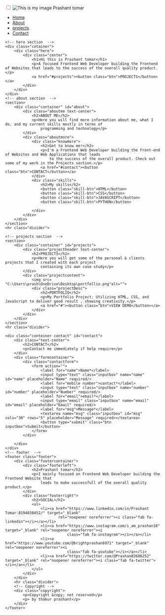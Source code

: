 <!DOCTYPE html>
<html lang="en">

<head>
    <meta charset="UTF-8">
    <meta name="viewport" content="width=device-width, initial-scale=1.0">
    <title>Prashant tomar- Portfolio</title>
    <link rel="stylesheet" href="style.css">
    <link rel="shortcut icon" href="C:\Users\prash\OneDrive\Desktop\Screenshot 2023-09-03 011945.png"type="image/x-icon">
    <link rel="stylesheet" href="https://cdnjs.cloudflare.com/ajax/libs/font-awesome/5.15.3/css/all.min.css">
   

</head>

<body>
    <div class="container header">
        <nav>
            <input type="checkbox" id="check">
            <label for="check" class="checkbtn">
                <i id="menuIcon" class="fa fa-bars menuIcon" ></i>
            </label>
            <span class="head">
                <img src= "C:\Users\prash\OneDrive\Desktop\WhatsApp Image 2023-09-02 at 13.25.53.jpg"class="logoimg" alt="This is my image">
                <label for="logo" class="logo">Prashant tomar</label>
            </span>
            <ul>
                <li><a href="/">Home</a></li>
                <li><a href="#about">About</a></li>
                <li><a href="#projects">projects</a></li>
                <li><a href="#contact">Contact</a></li>
            </ul>
        </nav>
    </div>
    
    <!-- hero section  -->
    <div class="cotainer">
        <div class="hero">
            <div class="center">
                <h1>Hi this is Prashant tomar</h1>
                <p>A focused Frontend Web Developer building the Frontend of Websites that leads to the success of the overall quality product.</p>
                <a href="#projects"><button class="btn">PROJECTS</button></a>
            </div>
        </div>
    </div>
    <!-- about section  -->
    <section>
        <div class="container" id="about">
            <div class="aboutme text-center">
                <h2>ABOUT ME</h2>
                <p>Here you will find more information about me, what I do, and my current skills mostly in terms of
                    programming and technology</p>
            </div>
            <div class="aboutmore">
                <div class="knowmore">
                    <h2>Get to know me!</h2>
                    <p>I'm a Frontend Web Developer building the Front-end of Websites and Web Applications that leads
                        to the success of the overall product. Check out some of my work in the Projects section.</p>
                    <a href="#contact"><button class="btn">CONTACT</button></a>
                </div>
                <div class="skills">
                    <h2>My skills</h2>
                    <button class="skill-btn">HTML</button>
                    <button class="skill-btn">CSS</button>
                    <button class="skill-btn">JAVASCRIPT</button>
                    <button class="skill-btn">PYTHON</button>

                </div>
            </div>
        </div>
    </section>
    <hr class="divider">

    <!-- projects section  -->
    <section>
        <div class="container" id="projects">
            <div class="projectheader text-center">
                <h2>PROJECTS</h2>
                <p>Here you will get some of the personal & clients projects that I created with each project
                    containing its own case study</p>
            </div>
            <div class="projectcontent">
                <img src= "C:\Users\prash\OneDrive\Desktop\portfollio.png"alt="">
                <div class="projectDesc">
                    <h2>PORTFOLIO</h2>
                    <p>My Portfolio Project: Utilizing HTML, CSS, and JavaScript to deliver good result , showing creativity.</p>
                    <a href="#"><button class="btn">VIEW DEMO</button></a>
                </div>
            </div>
        </div>
    </section>
    <hr class="divider">

    <div class="conteiner contact" id="contact">
        <div class="text-center">
            <h2>CONTACT</h2>
            <p>Contact me immediately if help require</p>
        </div>
        <div class="formcontainer">
            <div class="contactform">
                <form action="">
                    <label for="name">Name*</label>
                    <input type="text" class="inputbox" name="name" id="name" placeholder="Name" required/>
                    <label for="mobile number">contact*</label>
                    <input type="text" class="inputbox" name="number" id="number" placeholder="Number" required/>
                    <label for="email">email*</label>
                    <input type="email" class="inputbox" name="email" id="email" placeholder="Email" required/>
                    <label for="msg">Message*</label>
                    <textarea name="msg" class="inputbox" id="msg" cols="30" rows="5" placeholder="Message" required></textarea>
                    <button type="submit" class="btn inputbox">Submit</button>
                </form>
            </div>

        </div>
    </div>
    <!-- footer  -->
    <footer class="footer">
        <div class="footercontainer">
            <div class="footerleft">
                <h2>Prashant tomar</h2>
                <p>I mainly focused on Frontend Web Developer building the Frontend Website that
                    leads to make successfull of the overall quality product.</p>
            </div>
            <div class="footerright">
                <h2>SOCIAL</h2>
                <ul>
                    <li><a href="https://www.linkedin.com/in/Prashant Tomar-8194038452/" target="_blank"
                            rel="noopener noreferrer"><i class="fab fa-linkedin"></i></a></li>
                    <li><a href="https://www.instagram.com/i_am_prashan18" target="_blank" rel="noopener noreferrer"><i
                                class="fab fa-instagram"></i></a></li>
                    <li><a href="https://www.youtube.com/@brightprashan6971" target="_blank" rel="noopener noreferrer"><i
                                class="fab fa-youtube"></i></a></li>
                    <li><a href="https://twitter.com/@Prashan82606252" target="_blank" rel="noopener noreferrer"><i class="fab fa-twitter"></i></a></li>
                </ul>
            </div>
        </div>
        <hr class="divider">
        <!-- Copyright -->
        <div class="copyright">
            <p>Copyright &copy; not reserved</p>
            <p> by thakur prashant</p>
        </div>
    </footer>
</body>

</html>





